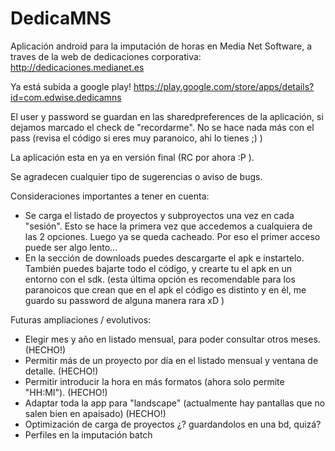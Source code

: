DedicaMNS
=========

Aplicación android para la imputación de horas en Media Net Software, a traves de la web de dedicaciones corporativa: http://dedicaciones.medianet.es

Ya está subida a google play! https://play.google.com/store/apps/details?id=com.edwise.dedicamns

El user y password se guardan en las sharedpreferences de la aplicación, si dejamos marcado el check de "recordarme". No se hace nada más con el pass (revisa el código si eres muy paranoico, ahi lo tienes ;) )

La aplicación esta en ya en versión final (RC por ahora :P ).

Se agradecen cualquier tipo de sugerencias o aviso de bugs.

Consideraciones importantes a tener en cuenta:
  - Se carga el listado de proyectos y subproyectos una vez en cada "sesión". Esto se hace la primera vez que accedemos a cualquiera de las 2 opciones. Luego ya se queda cacheado. Por eso el primer acceso puede ser algo lento...
  - En la sección de downloads puedes descargarte el apk e instartelo. También puedes bajarte todo el código, y crearte tu el apk en un entorno con el sdk. (esta última opción es recomendable para los paranoicos que crean que en el apk el código es distinto y en él, me guardo su password de alguna manera rara xD )
 
Futuras ampliaciones / evolutivos:
  - Elegir mes y año en listado mensual, para poder consultar otros meses. (HECHO!)
  - Permitir más de un proyecto por día en el listado mensual y ventana de detalle. (HECHO!)
  - Permitir introducir la hora en más formatos (ahora solo permite "HH:MI"). (HECHO!)
  - Adaptar toda la app para "landscape" (actualmente hay pantallas que no salen bien en apaisado) (HECHO!)
  - Optimización de carga de proyectos ¿? guardandolos en una bd, quizá?  
  - Perfiles en la imputación batch
  
  

